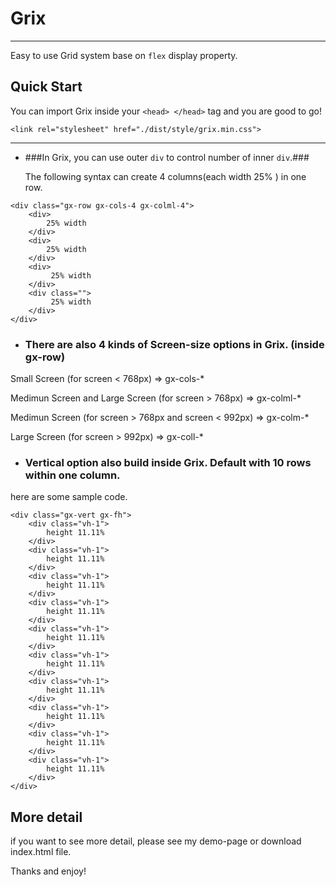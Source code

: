 # Grix
------
Easy to use Grid system base on `flex` display property.

## Quick Start

You can import Grix inside your `<head> </head>` tag and you are good to go!


```<link rel="stylesheet" href="./dist/style/grix.min.css">```


------

* ###In Grix, you can use outer `div` to control number of inner `div`.###

    The following syntax can create 4 columns(each width 25% ) in one row.

```
<div class="gx-row gx-cols-4 gx-colml-4">
    <div>
        25% width
    </div>
    <div>
        25% width
    </div>
    <div>
         25% width
    </div>
    <div class="">
         25% width
    </div>
</div>
```

* ### There are also 4 kinds of Screen-size options in Grix. (inside gx-row)

Small Screen (for screen < 768px)  => gx-cols-*

Medimun Screen and Large Screen (for screen > 768px)  => gx-colml-*

Medimun Screen (for screen > 768px and screen < 992px) => gx-colm-*

Large Screen (for screen > 992px) => gx-coll-*

* ### Vertical option also build inside Grix. Default with 10 rows within one column.

here are some sample code.

```
<div class="gx-vert gx-fh">
    <div class="vh-1">
        height 11.11%
    </div>
    <div class="vh-1">
        height 11.11%
    </div>
    <div class="vh-1">
        height 11.11%
    </div>
    <div class="vh-1">
        height 11.11%
    </div>
    <div class="vh-1">
        height 11.11%
    </div>
    <div class="vh-1">
        height 11.11%
    </div>
    <div class="vh-1">
        height 11.11%
    </div>
    <div class="vh-1">
        height 11.11%
    </div>
    <div class="vh-1">
        height 11.11%
    </div>
    <div class="vh-1">
        height 11.11%
    </div>
</div>
```

## More detail

if you want to see more detail, please see my demo-page or download index.html file.


Thanks and enjoy!
